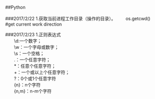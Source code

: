 ##Python<br><br>
###2017/2/22
1.获取当前进程工作目录（操作的目录）。
　　os.getcwd()　　　#get current work direction

###2017/2/23
1.正则表达式<br>
　　\d:一个数字；<br>
　　\w：一个字母或数字；<br>
　　\s：一个空格；<br>
　　.：一个任意字符；<br>
　　*：任意个任意字符；<br>
　　+：一个或以上个任意字符；<br>
　　?：0个或1个任意字符<br>
　　{n}：n个字符<br>
　　{n,m}：n-m个字符<br>
  
